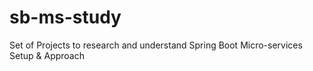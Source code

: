 # sb-ms-study
Set of Projects to research and understand Spring Boot Micro-services Setup &amp; Approach
